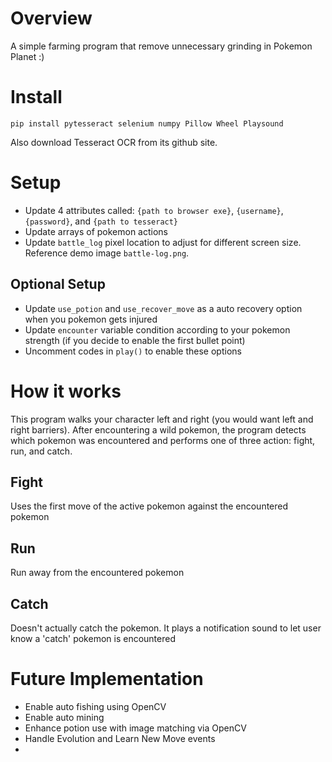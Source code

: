 # Overview

A simple farming program that remove unnecessary grinding in Pokemon Planet :)

# Install

`pip install pytesseract selenium numpy Pillow Wheel Playsound`

Also download Tesseract OCR from its github site.

# Setup

* Update 4 attributes called: `{path to browser exe}`, `{username}`, `{password}`, and `{path to tesseract}`
* Update arrays of pokemon actions
* Update `battle_log` pixel location to adjust for different screen size. Reference demo image `battle-log.png`.

## Optional Setup
* Update `use_potion` and `use_recover_move` as a auto recovery option when you pokemon gets injured
* Update `encounter` variable condition according to your pokemon strength (if you decide to enable the first bullet point)
* Uncomment codes in `play()` to enable these options

# How it works

This program walks your character left and right (you would want left and right barriers). After encountering a wild pokemon, the program detects which pokemon was encountered and performs one of three action: fight, run, and catch. 

## Fight

Uses the first move of the active pokemon against the encountered pokemon

## Run

Run away from the encountered pokemon

## Catch

Doesn't actually catch the pokemon. It plays a notification sound to let user know a 'catch' pokemon is encountered


# Future Implementation
* Enable auto fishing using OpenCV
* Enable auto mining
* Enhance potion use with image matching via OpenCV
* Handle Evolution and Learn New Move events
* 